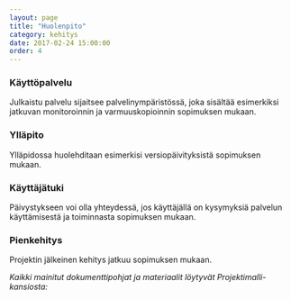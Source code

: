 ```yaml
---
layout: page
title: "Huolenpito"
category: kehitys
date: 2017-02-24 15:00:00
order: 4
---
```



### Käyttöpalvelu

Julkaistu palvelu sijaitsee palvelinympäristössä, joka sisältää esimerkiksi jatkuvan monitoroinnin ja varmuuskopioinnin sopimuksen mukaan.

### Ylläpito

Ylläpidossa huolehditaan esimerkisi versiopäivityksistä sopimuksen mukaan.

### Käyttäjätuki

Päivystykseen voi olla yhteydessä, jos käyttäjällä on kysymyksiä palvelun käyttämisestä ja toiminnasta sopimuksen mukaan.

### Pienkehitys

Projektin jälkeinen kehitys jatkuu sopimuksen mukaan.

_Kaikki mainitut dokumenttipohjat ja materiaalit löytyvät Projektimalli-kansiosta:_ 

